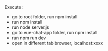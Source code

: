 Execute : 
- go to root folder, run npm install
- run npm install
- run node server.js
- go to vue-chat-app folder, run npm install
- run npm run dev
- open in different tab browser, localhost:xxxx
